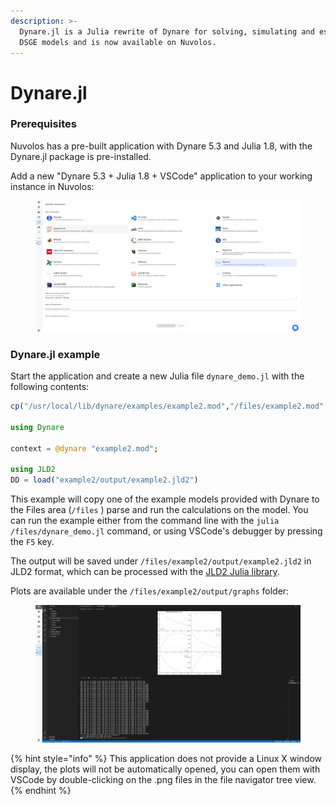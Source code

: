 ```yaml
---
description: >-
  Dynare.jl is a Julia rewrite of Dynare for solving, simulating and estimating
  DSGE models and is now available on Nuvolos.
---
```


# Dynare.jl

### Prerequisites

Nuvolos has a pre-built application with Dynare 5.3 and Julia 1.8, with the Dynare.jl package is pre-installed.

Add a new "Dynare 5.3 + Julia 1.8 + VSCode" application to your working instance in Nuvolos:

<figure><img src="../../.gitbook/assets/Screenshot 2022-12-05 at 13.10.33.png" alt=""><figcaption></figcaption></figure>

### Dynare.jl example

Start the application and create a new Julia file `dynare_demo.jl` with the following contents:

```julia
cp("/usr/local/lib/dynare/examples/example2.mod","/files/example2.mod", force=true)

using Dynare

context = @dynare "example2.mod";

using JLD2
DD = load("example2/output/example2.jld2")
```

This example will copy one of the example models provided with Dynare to the Files area (`/files` ) parse and run the calculations on the model. You can run the example either from the command line with the `julia /files/dynare_demo.jl` command, or using VSCode's debugger by pressing the `F5` key.

The output will be saved under `/files/example2/output/example2.jld2` in JLD2 format, which can be processed with the [JLD2 Julia library](https://github.com/JuliaIO/JLD2.jl).&#x20;

Plots are available under the `/files/example2/output/graphs` folder:

<figure><img src="../../.gitbook/assets/Screenshot 2022-12-05 at 13.24.05.png" alt=""><figcaption></figcaption></figure>

{% hint style="info" %}
This application does not provide a Linux X window display, the plots will not be automatically opened, you can open them with VSCode by double-clicking on the .png files in the file navigator tree view.
{% endhint %}
